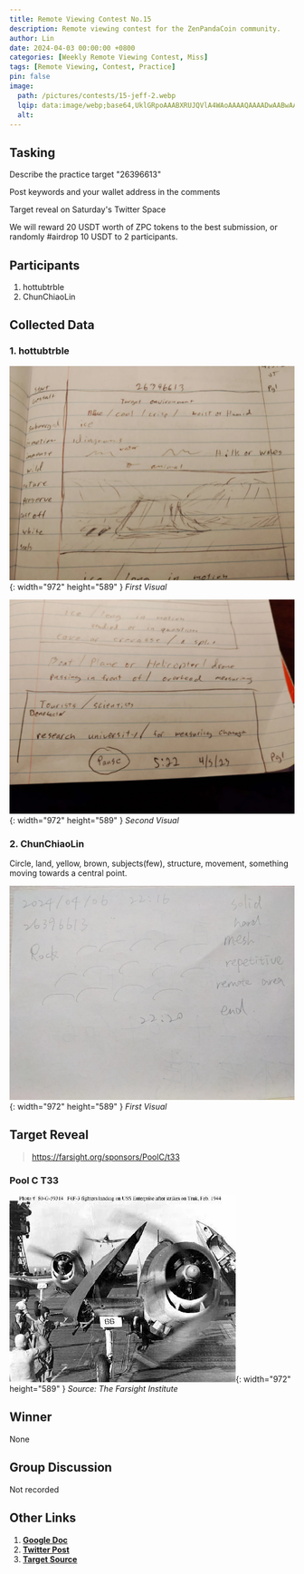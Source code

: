```yaml
---
title: Remote Viewing Contest No.15
description: Remote viewing contest for the ZenPandaCoin community.
author: Lin
date: 2024-04-03 00:00:00 +0800
categories: [Weekly Remote Viewing Contest, Miss]
tags: [Remote Viewing, Contest, Practice]
pin: false
image:
  path: /pictures/contests/15-jeff-2.webp
  lqip: data:image/webp;base64,UklGRpoAAABXRUJQVlA4WAoAAAAQAAAADwAABwAAQUxQSDIAAAARL0AmbZurmr57yyIiqE8oiG0bejIYEQTgqiDA9vqnsUSI6H+oAERp2HZ65qP/VIAWAFZQOCBCAAAA8AEAnQEqEAAIAAVAfCWkAALp8sF8rgRgAP7o9FDvMCkMde9PK7euH5M1m6VWoDXf2FkP3BqV0ZYbO6NA/VFIAAAA
  alt:
---
```


## Tasking

Describe the practice target "26396613"

Post keywords and your wallet address in the comments

Target reveal on Saturday's Twitter Space

We will reward 20 USDT worth of ZPC tokens to the best submission, or randomly #airdrop 10 USDT to 2 participants.


## Participants

1. hottubtrble
2. ChunChiaoLin


## Collected Data

### 1. hottubtrble

![Desktop View](/pictures/contests/15-jeff-1.webp){: width="972" height="589" }
_First Visual_

![Desktop View](/pictures/contests/15-jeff-2.webp){: width="972" height="589" }
_Second Visual_

### 2. ChunChiaoLin
Circle, land, yellow, brown, subjects(few), structure, movement, something moving towards a central point.

![Desktop View](/pictures/contests/15-lin-1.webp){: width="972" height="589" }
_First Visual_


## Target Reveal

> https://farsight.org/sponsors/PoolC/t33


### Pool C T33

![Desktop View](/pictures/contests/15-target-1.webp){: width="972" height="589" }
_Source: The Farsight Institute_


## Winner

None


## Group Discussion

Not recorded


## Other Links

1. [**Google Doc**][Google Doc]
2. [**Twitter Post**][Twitter Post]
3. [**Target Source**][Target Source]


[Google Doc]: https://docs.google.com/document/d/1Ab_VCvOk0-g1axZ4T_Nb_tWfe782fcLrin5_2GWAf3Q/edit
[Twitter Post]: https://x.com/ZenPandaCoin/status/1775195694825116157
[Target Source]: https://farsight.org/sponsors/PoolC/jumbledpoollistC